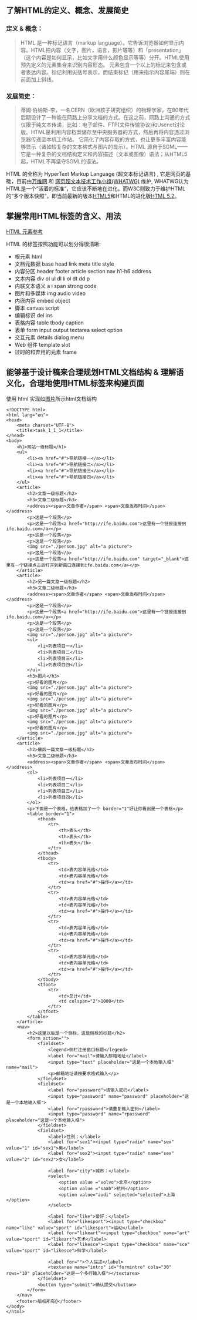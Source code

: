 
## 了解HTML的定义、概念、发展简史

### 定义 & 概念：

>HTML 是一种标记语言（markup language）。它告诉浏览器如何显示内容。HTML把内容（文字，图片，语言，影片等等）和「presentation」（这个内容是如何显示，比如文字用什么颜色显示等等）分开。HTML使用预先定义的元素集合来识别内容形态。 元素包含一个以上的标记来包含或者表达内容。标记利用尖括号表示，而结束标记（用来指示内容尾端）则在前面加上斜线。

### 发展简史：

>蒂姆·伯纳斯-李，一名CERN（欧洲核子研究组织）的物理学家，在80年代后期设计了一种能在网路上分享文档的方式。在这之前，网路上沟通的方式仅限于纯文本传递，比如：电子邮件、FTP(文件传输协议)和Usenet讨论版。HTML是利用内容档案储存至中央服务器的方式，然后再将内容透过浏览器传递至本机工作站。 它简化了内容存取的方式，也让更多丰富内容能够显示（诸如较复杂的文本格式与图片的显示）。HTML 源自于SGML——它是一种复杂的文档结构定义和内容描述（文本或图像）语法；从HTML5起，HTML不再坚守SGML的语法。

HTML 的全称为  HyperText Markup Language (超文本标记语言) , 它是网页的基础，目前由[万维网](http://www.w3.org/) 和 [网页超文本技术工作小组(WHATWG)](https://whatwg.org/) 维护, WHATWG认为HTML是一个“活着的标准”，它应该不断地在进化。而W3C则致力于维护HTML的“多个版本快照”，即当前最新的版本[HTML5](https://developer.mozilla.org/en-US/docs/Web/Guide/HTML/HTML5)和HTML的进化版[HTML 5.2](http://w3c.github.io/html/)。

## 掌握常用HTML标签的含义、用法

[HTML 元素参考](https://developer.mozilla.org/zh-CN/docs/Web/HTML/Element)

HTML 的标签按照功能可以划分得很清晰:

* 根元素 html
* 文档元数据 base head link meta title style
* 内容分区 header footer article section nav h1-h6 address 
* 文本内容 div ol ul dl li ol dt dd p 
* 内联文本语义 a i span strong code 
* 图片和多媒体 img audio video 
* 内嵌内容 embed object 
* 脚本 canvas script 
* 编辑标识 del  ins
* 表格内容 table tbody caption
* 表单 form input output textarea select option
* 交互元素 details dialog menu
* Web 组件 template slot 
* 过时的和弃用的元素 frame


## 能够基于设计稿来合理规划HTML文档结构 & 理解语义化，合理地使用HTML标签来构建页面

使用 html 实现如[图片](http://7xrp04.com1.z0.glb.clouddn.com/task_1_1_1.jpg)所示html文档结构

```
<!DOCTYPE html>
<html lang="en">
<head>
	<meta charset="UTF-8">
	<title>task_1_1_1</title>
</head>
<body>
	<h1>网站一级标题</h1>
	<ul>
		<li><a href="#">导航链接一</a></li>
		<li><a href="#">导航链接二</a></li>
		<li><a href="#">导航链接三</a></li>
		<li><a href="#">导航链接四</a></li>
	</ul>
	<article>
		<h2>文章一级标题</h2>
		<h3>文章二级标题</h3>
		<address><span>文章作者</span> <span>文章发布时间</span></address>
		<p>这是一个段落</p>
		<p>这是一个段落<a href="http://ife.baidu.com">这里有一个链接连接到ife.baidu.com</a></p>
		<p>这是一个段落</p>
		<p>这是一个段落</p>
		<img src="./person.jpg" alt="a picture">
		<p>这是一个段落</p>
		<p>这是一个段落<a href="http://ife.baidu.com" target="_blank">这里有一个链接点击后打开到新窗口连接到ife.baidu.com</a></p>
	</article>
	<article>
		<h2>另一篇文章一级标题</h2>
		<h3>文章二级标题</h3>
		<address><span>文章作者</span> <span>文章发布时间</span></address>
		<p>这是一个段落</p>
		<p>这是一个段落<a href="http://ife.baidu.com">这里有一个链接连接到ife.baidu.com</a></p>
		<p>这是一个段落</p>
		<p>这是一个段落</p>
		<img src="./person.jpg" alt="a picture">
		<ul>
			<li>列表项目一</li>
			<li>列表项目二</li>
			<li>列表项目三</li>
			<li>列表项目四</li>
		</ul>
		<h3>图片</h3>
		<p>好看的图片</p>
		<img src="./person.jpg" alt="a picture">
		<p>好看的图片</p>
		<img src="./person.jpg" alt="a picture">
		<p>好看的图片</p>
		<img src="./person.jpg" alt="a picture">
		<p>好看的图片</p>
		<img src="./person.jpg" alt="a picture">
		<p>好看的图片</p>
		<img src="./person.jpg" alt="a picture">
	</article>
	<article>
		<h2>最后一篇文章一级标题</h2>
		<h3>文章二级标题</h3>
		<address><span>文章作者</span> <span>文章发布时间</span></address>
		<ol>
			<li>列表项目一</li>
			<li>列表项目二</li>
			<li>列表项目三</li>
			<li>列表项目四</li>
		</ol>
		<p>下面是一个表格，给表格加了一个 border="1"好让你看出是一个表格</p>
		<table border="1">
			<thead>
				<tr>
					<th>表头</th>
					<th>表头</th>
					<th>表头</th>
				</tr>
			</thead>
			<tbody>
				<tr>
					<td>表内容单元格</td>
					<td>表内容单元格</td>
					<td><a href="#">操作</a></td>
				</tr>
				<tr>
					<td>表内容单元格</td>
					<td>表内容单元格</td>
					<td><a href="#">操作</a></td>
				</tr>
				<tr>
					<td>表内容单元格</td>
					<td>表内容单元格</td>
					<td><a href="#">操作</a></td>
				</tr>
				<tr>
					<td>表内容单元格</td>
					<td>表内容单元格</td>
					<td><a href="#">操作</a></td>
				</tr>
			</tbody>
			<tfoot>
				<tr>
					<td>总计</td>
					<td colspan="2">1000</td>
				</tr>
			</tfoot>
		</table>
	</article>
	<nav>
		<h2>这里以后是一个侧栏，这是侧栏的标题</h2>
		<form action="">
			<fieldset>
				<legend>侧栏注册窗口标题</legend>
				<label for="mail">请输入邮箱地址</label>
				<input type="text" placeholder="这是一个本地输入框" name="mail">
				<p>邮箱地址请按要求格式输入</p>	
			</fieldset>
			<fieldset>
				<label for="password">请输入密码</label>
				<input type="password" name="password" placeholder="这是一个本地输入框">
				<label for="rpassword">请重复输入密码</label>
				<input type="password" name="rpassword" placeholder="这是一个本地输入框">
			</fieldset>
			<fieldset>
				<label>性别：</label>
				<label for="sex1"><input type="radio" name="sex" value="1" id="sex1">男</label>
				<label for="sex2"><input type="radio" name="sex" value="2" id="sex2">女</label>
				
				<label for="city">城市：</label>
				<select>
					<option value ="volvo">北京</option>
					<option value ="saab">杭州</option>
					<option value="audi" selected="selected">上海</option>
				</select>
			
				<label for="like">爱好：</label>
				<label for="likesport"><input type="checkbox" name="like" value="sport" id="likesport">运动</label>
				<label for="likeart"><input type="checkbox" name="art" value="sport" id="likeart">艺术</label>
				<label for="likesce"><input type="checkbox" name="sce" value="sport" id="likesce">科学</label>
			
				<label for="">个人描述</label>
				<textarea name="intro" id="formintro" cols="30" rows="10" placeholder="这是一个多行输入框"></textarea>
			</fieldset>
			<button type="submit">确认提交</button>
		</form>
	</nav>
	<footer>版权所有@</footer>
</body>
</html>
```
